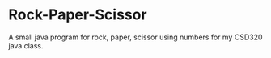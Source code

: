 # Rock-Paper-Scissor
A small java program for rock, paper, scissor using numbers for my CSD320 java class.
